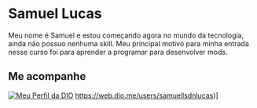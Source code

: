   # Samuel Lucas

Meu nome é Samuel e estou começando agora no mundo da tecnologia, ainda não possuo nenhuma skill. Meu principal motivo para minha entrada nesse curso foi para aprender a programar para desenvolver mods.

## Me acompanhe

  [![Meu Perfil da DIO](https://img.shields.io/badge/-Meu%20Perfil%20na%20DIO-000?style=for-the-badge)](https://web.dio.me/users/samuellsdnlucas/)
  https://web.dio.me/users/samuellsdnlucas)]
